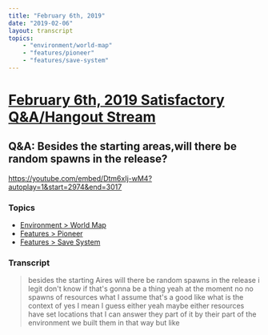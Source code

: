 ```yaml
---
title: "February 6th, 2019"
date: "2019-02-06"
layout: transcript
topics: 
    - "environment/world-map"
    - "features/pioneer"
    - "features/save-system"
---
```

# [February 6th, 2019 Satisfactory Q&A/Hangout Stream](../2019-02-06.md)
## Q&A: Besides the starting areas,will there be random spawns in the release?
https://youtube.com/embed/Dtm6xIj-wM4?autoplay=1&start=2974&end=3017
### Topics
* [Environment > World Map](../topics/environment/world-map.md)
* [Features > Pioneer](../topics/features/pioneer.md)
* [Features > Save System](../topics/features/save-system.md)

### Transcript

> besides the starting Aires will there be
> random spawns in the release i legit
> don't know if that's gonna be a thing
> yeah at the moment no no spawns of
> resources what I assume that's a good
> like what is the context of yes I mean I
> guess either
> yeah maybe either resources have set
> locations that I can answer they part of
> it by their part of the environment we
> built them in that way but like
